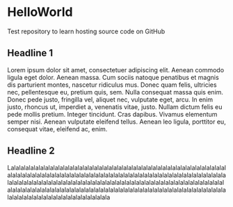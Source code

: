 # HelloWorld
Test repository to learn hosting source code on GitHub
## Headline 1
Lorem ipsum dolor sit amet, consectetuer adipiscing elit. Aenean commodo ligula eget dolor. Aenean massa. Cum sociis natoque penatibus et magnis dis parturient montes, nascetur ridiculus mus. Donec quam felis, ultricies nec, pellentesque eu, pretium quis, sem. Nulla consequat massa quis enim. Donec pede justo, fringilla vel, aliquet nec, vulputate eget, arcu. In enim justo, rhoncus ut, imperdiet a, venenatis vitae, justo. Nullam dictum felis eu pede mollis pretium. Integer tincidunt. Cras dapibus. Vivamus elementum semper nisi. Aenean vulputate eleifend tellus. Aenean leo ligula, porttitor eu, consequat vitae, eleifend ac, enim.
## Headline 2
Lalalalalalalalalalalalalalalalalalalalalalalalalalalalalalalalalalalalalalalalalalalalalalalalalalalalalalalalalalalalalalalalalalalalalalalalalalalalalalalalalalalalalalalalalalalalalalalalalalalalalalalalalalalalalalalalalalalalalalalalalalalalalalalalalalalalalalalalalalalalalalalalalalalalalalalalalalalalalalalalalalalalalalalalalalalalalalalalalalalalalalalalalalalalalalalalalalalalalalala
